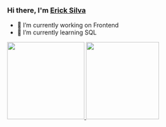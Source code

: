 ### Hi there, I'm [Erick Silva](https://ericksilvadev.github.io/)

* 🔭 I’m currently working on Frontend
* 🌱 I’m currently learning SQL

 <div style="display: flex">
  <a href="https://github.com/ericksilvadev">
  <img height="180em" width="180px" src="https://github-readme-stats.vercel.app/api?username=ericksilvadev&show_icons=true&theme=dracula&include_all_commits=true&count_private=true"/>
  <img height="180em" width="170px" src="https://github-readme-stats.vercel.app/api/top-langs/?username=ericksilvadev&layout=compact&langs_count=7&theme=dracula"/>
</div>

